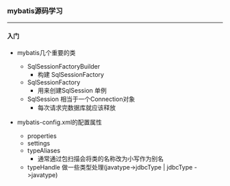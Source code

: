 
### mybatis源码学习
---

#### 入门
+ mybatis几个重要的类
	+ SqlSessionFactoryBuilder
		+ 构建 SqlSessionFactory
	+ SqlSessionFactory
		+ 用来创建SqlSession 单例
	+ SqlSession 相当于一个Connection对象
		+ 每次请求完数据库就应该释放

+ mybatis-config.xml的配置属性
	+ properties
	+ settings 
	+ typeAliases  
		+ 通常通过包扫描会将类的名称改为小写作为别名
	+ typeHandle 做一些类型处理(javatype->jdbcType | jdbcType ->javatype)

	